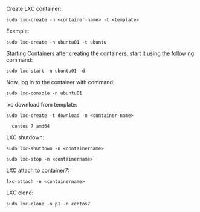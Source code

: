 Create LXC container:

  ```sudo lxc-create -n <container-name> -t <template>```
  
Example:

  ```sudo lxc-create -n ubuntu01 -t ubuntu```

Starting Containers after creating the containers, start it using the following command:

  ```sudo lxc-start -n ubuntu01 -d```

Now, log in to the container with command:

  ```sudo lxc-console -n ubuntu01```

lxc download from template:

  ```sudo lxc-create -t download -n <container-name>```

      centos 7 amd64

LXC shutdown:

  ```sudo lxc-shutdown -n <containername>```
  
  ```sudo lxc-stop -n <containername>```

LXC attach to container7:

  ```lxc-attach -n <containername>```

LXC clone:

  ```sudo lxc-clone -o p1 -n centos7```
